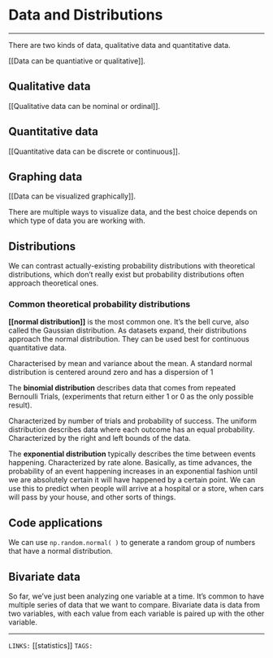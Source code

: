 # Data and Distributions
---

There are two kinds of data, qualitative data and quantitative data. 

[[Data can be quantiative or qualitative]].

## Qualitative data
[[Qualitative data can be nominal or ordinal]]. 


## Quantitative data
[[Quantitative data can be discrete or continuous]].

## Graphing data
[[Data can be visualized graphically]]. 

There are multiple ways to visualize data, and the best choice depends on which type of data you are working with. 

## Distributions
We can contrast actually-existing probability distributions with theoretical distributions, which don’t really exist but probability distributions often approach theoretical ones.

### Common theoretical probability distributions
**[[normal distribution]]** is the most common one. It’s the bell curve, also called the Gaussian distribution. As datasets expand, their distributions approach the normal distribution. They can be used best for continuous quantitative data. 

Characterised by mean and variance about the mean. 
A standard normal distribution is centered around zero and has a dispersion of 1

The **binomial distribution** describes data that comes from repeated Bernoulli Trials, (experiments that return either 1 or 0 as the only possible result). 

Characterized by number of trials and probability of success. 
The uniform distribution describes data where each outcome has an equal probability. Characterized by the right and left bounds of the data. 

The **exponential distribution** typically describes the time between events happening. Characterized by rate alone. Basically, as time advances, the probability of an event happening increases in an exponential fashion until we are absolutely certain it will have happened by a certain point. We can use this to predict when people will arrive at a hospital or a store, when cars will pass by your house, and other sorts of things. 

## Code applications
We can use `np.random.normal( )` to generate a random group of numbers that have a normal distribution. 

## Bivariate data
So far, we’ve just been analyzing one variable at a time. It’s common to have multiple series of data that we want to compare. 
Bivariate data is data from two variables, with each value from each variable is paired up with the other variable. 

---
`LINKS:` [[statistics]] 
`TAGS:` 